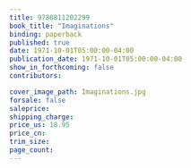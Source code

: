 ```yaml
---
title: 9780811202299
book_title: "Imaginations"
binding: paperback
published: true
date: 1971-10-01T05:00:00-04:00
publication_date: 1971-10-01T05:00:00-04:00
show_in_forthcoming: false
contributors:

cover_image_path: Imaginations.jpg
forsale: false
saleprice:
shipping_charge:
price_us: 18.95
price_cn:
trim_size:
page_count:
---
```


